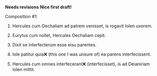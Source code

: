 **Needs revisions**
**Nice first draft!**

Composition #1:

1. Hercules cum Oechaliam ad patrem venisset, is rogavit Iolen uxorem.

2. Eurytus cum nollet, Hercules Oechaliam cepit. 

3. Dixit se interfecterum esse eisu parentes. 

4. Iole patitur quia❌ (this one I was unsure of) ea parens interfecissent. 

5. Hercules cum omnes interfecerant❌ (interfecisset), is ad Deianiriam Iolen mittit. 


